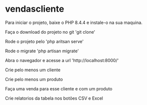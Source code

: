 # vendascliente

Para iniciar o projeto, baixe o PHP 8.4.4 e instale-o na sua maquina.

Faça o download do projeto no git 'git clone'

Rode o projeto pelo 'php aritsan serve'

Rode o migrate 'php artisan migrate'

Abra o navegador e acesse a url 'http://localhost:8000/'

Crie pelo menos um cliente

Crie pelo menos um produto

Faça uma venda para esse cliente e com um produto

Crie relatorios da tabela nos botões CSV e Excel
